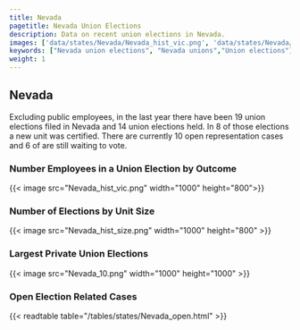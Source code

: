 ```yaml
---
title: Nevada
pagetitle: Nevada Union Elections
description: Data on recent union elections in Nevada.
images: ['data/states/Nevada/Nevada_hist_vic.png', 'data/states/Nevada/Nevada_hist_size.png', 'data/states/Nevada/Nevada_10.png']
keywords: ["Nevada union elections", "Nevada unions","Union elections"]
weight: 1
---
```

##  Nevada

Excluding public employees, in the last year there have been 19 union elections filed in Nevada and 14 union elections held. In 8 of those elections a new unit was certified. There are currently 10 open representation cases and 6 of are still waiting to vote.

### Number Employees in a Union Election by Outcome
{{< image src="Nevada_hist_vic.png" width="1000" height="800">}}

### Number of Elections by Unit Size
{{< image src="Nevada_hist_size.png" width="1000" height="800" >}}

### Largest Private Union Elections
{{< image src="Nevada_10.png" width="1000" height="1000"  >}}

### Open Election Related Cases
{{< readtable table="/tables/states/Nevada_open.html" >}}

